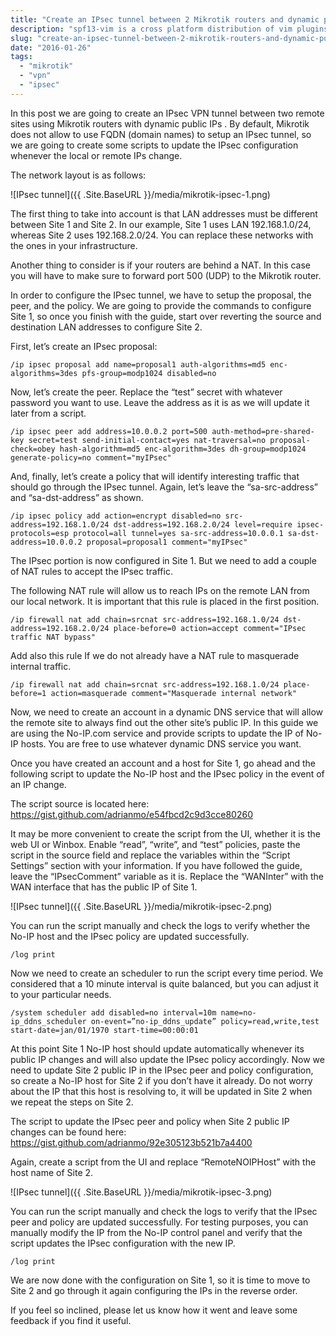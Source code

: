 ```yaml
---
title: "Create an IPsec tunnel between 2 Mikrotik routers and dynamic public IPs"
description: "spf13-vim is a cross platform distribution of vim plugins and resources for Vim."
slug: "create-an-ipsec-tunnel-between-2-mikrotik-routers-and-dynamic-public-ips"
date: "2016-01-26"
tags:
  - "mikrotik"
  - "vpn"
  - "ipsec"
---
```


In this post we are going to create an IPsec VPN tunnel between two remote sites using Mikrotik routers with dynamic public IPs . By default, Mikrotik does not allow to use FQDN (domain names) to setup an IPsec tunnel, so we are going to create some scripts to update the IPsec configuration whenever the local or remote IPs change.

The network layout is as follows:

![IPsec tunnel]({{ .Site.BaseURL }}/media/mikrotik-ipsec-1.png)

The first thing to take into account is that LAN addresses must be different between Site 1 and Site 2. In our example, Site 1 uses LAN 192.168.1.0/24, whereas Site 2 uses 192.168.2.0/24. You can replace these networks with the ones in your infrastructure.

Another thing to consider is if your routers are behind a NAT. In this case you will have to make sure to forward port 500 (UDP) to the Mikrotik router.

In order to configure the IPsec tunnel, we have to setup the proposal, the peer, and the policy. We are going to provide the commands to configure Site 1, so once you finish with the guide, start over reverting the source and destination LAN addresses to configure Site 2.

First, let’s create an IPsec proposal:

```
/ip ipsec proposal add name=proposal1 auth-algorithms=md5 enc-algorithms=3des pfs-group=modp1024 disabled=no
```

Now, let’s create the peer. Replace the “test” secret with whatever password you want to use. Leave the address as it is as we will update it later from a script.

```
/ip ipsec peer add address=10.0.0.2 port=500 auth-method=pre-shared-key secret=test send-initial-contact=yes nat-traversal=no proposal-check=obey hash-algorithm=md5 enc-algorithm=3des dh-group=modp1024 generate-policy=no comment="myIPsec"
```

And, finally, let’s create a policy that will identify interesting traffic that should go through the IPsec tunnel. Again, let’s leave the “sa-src-address” and “sa-dst-address” as shown.

```
/ip ipsec policy add action=encrypt disabled=no src-address=192.168.1.0/24 dst-address=192.168.2.0/24 level=require ipsec-protocols=esp protocol=all tunnel=yes sa-src-address=10.0.0.1 sa-dst-address=10.0.0.2 proposal=proposal1 comment="myIPsec"
```

The IPsec portion is now configured in Site 1. But we need to add a couple of NAT rules to accept the IPsec traffic.

The following NAT rule will allow us to reach IPs on the remote LAN from our local network. It is important that this rule is placed in the first position.

```
/ip firewall nat add chain=srcnat src-address=192.168.1.0/24 dst-address=192.168.2.0/24 place-before=0 action=accept comment="IPsec traffic NAT bypass"
```

Add also this rule If we do not already have a NAT rule to masquerade internal traffic.

```
/ip firewall nat add chain=srcnat src-address=192.168.1.0/24 place-before=1 action=masquerade comment="Masquerade internal network"
```

Now, we need to create an account in a dynamic DNS service that will allow the remote site to always find out the other site’s public IP. In this guide we are using the No-IP.com service and provide scripts to update the IP of No-IP hosts. You are free to use whatever dynamic DNS service you want.

Once you have created an account and a host for Site 1, go ahead and the following script to update the No-IP host and the IPsec policy in the event of an IP change.

The script source is located here: https://gist.github.com/adrianmo/e54fbcd2c9d3cce80260

It may be more convenient to create the script from the UI, whether it is the web UI or Winbox. Enable “read”, “write”, and “test” policies, paste the script in the source field and replace the variables within the “Script Settings” section with your information. If you have followed the guide, leave the “IPsecComment” variable as it is. Replace the “WANInter” with the WAN interface that has the public IP of Site 1.

![IPsec tunnel]({{ .Site.BaseURL }}/media/mikrotik-ipsec-2.png)

You can run the script manually and check the logs to verify whether the No-IP host and the IPsec policy are updated successfully.

```
/log print
```

Now we need to create an scheduler to run the script every time period. We considered that a 10 minute interval is quite balanced, but you can adjust it to your particular needs.

```
/system scheduler add disabled=no interval=10m name=no-ip_ddns_scheduler on-event=”no-ip_ddns_update” policy=read,write,test start-date=jan/01/1970 start-time=00:00:01
```

At this point Site 1 No-IP host should update automatically whenever its public IP changes and will also update the IPsec policy accordingly. Now we need to update Site 2 public IP in the IPsec peer and policy configuration, so create a No-IP host for Site 2 if you don’t have it already. Do not worry about the IP that this host is resolving to, it will be updated in Site 2 when we repeat the steps on Site 2.

The script to update the IPsec peer and policy when Site 2 public IP changes can be found here: https://gist.github.com/adrianmo/92e305123b521b7a4400

Again, create a script from the UI and replace “RemoteNOIPHost” with the host name of Site 2.

![IPsec tunnel]({{ .Site.BaseURL }}/media/mikrotik-ipsec-3.png)

You can run the script manually and check the logs to verify that the IPsec peer and policy are updated successfully. For testing purposes, you can manually modify the IP from the No-IP control panel and verify that the script updates the IPsec configuration with the new IP.

```
/log print
```

We are now done with the configuration on Site 1, so it is time to move to Site 2 and go through it again configuring the IPs in the reverse order.

If you feel so inclined, please let us know how it went and leave some feedback if you find it useful.
